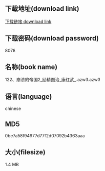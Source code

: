## 下载地址(download link)
[下载链接 download link](https://voluble-croquembouche-d321dc.netlify.app/?s=122%E3%80%81%E5%B4%A9%E6%BA%83%E7%9A%84%E5%B8%9D%E5%9B%BD2_%E5%8A%B1%E7%B2%BE%E5%9B%BE%E6%B2%BB_%E5%BA%B7%E7%BA%A2%E6%AD%A6_.azw3)

## 下载密码(download password)
8078

## 名称(book name)
122、崩溃的帝国2_励精图治_康红武_.azw3.azw3

## 语言(language)
chinese

## MD5
0be7a58f94977d77f2d07092b4363aaa

## 大小(filesize)
1.4 MB
